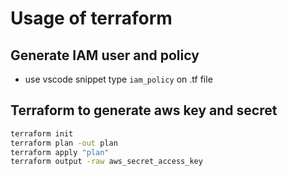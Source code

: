 # Usage of terraform


## Generate IAM user and policy
- use vscode snippet type `iam_policy` on .tf file


## Terraform to generate aws key and secret
```sh
terraform init
terraform plan -out plan
terraform apply "plan"
terraform output -raw aws_secret_access_key
```